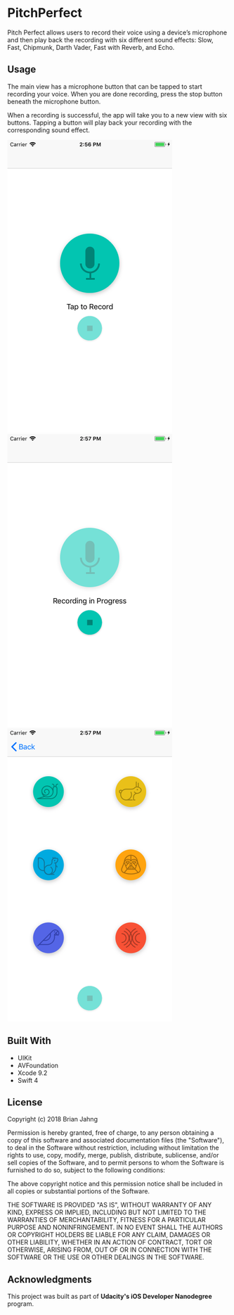 # PitchPerfect
Pitch Perfect allows users to record their voice using a device’s microphone and then play back the recording with six different sound effects: Slow, Fast, Chipmunk, Darth Vader, Fast with Reverb, and Echo.

## Usage
The main view has a microphone button that can be tapped to start recording your voice.  When you are done recording, press the stop button beneath the microphone button.

When a recording is successful, the app will take you to a new view with six buttons.  Tapping a button will play back your recording with the corresponding sound effect.

![Main](https://github.com/bjahng/PitchPerfect/blob/master/Screenshots/Main.png)
![Recording](https://github.com/bjahng/PitchPerfect/blob/master/Screenshots/Recording.png)
![PlaySounds](https://github.com/bjahng/PitchPerfect/blob/master/Screenshots/PlaySounds.png)

## Built With
- UIKit
- AVFoundation
- Xcode 9.2
- Swift 4

## License
Copyright (c) 2018 Brian Jahng

Permission is hereby granted, free of charge, to any person obtaining a copy of this software and associated documentation files (the "Software"), to deal in the Software without restriction, including without limitation the rights to use, copy, modify, merge, publish, distribute, sublicense, and/or sell copies of the Software, and to permit persons to whom the Software is furnished to do so, subject to the following conditions:

The above copyright notice and this permission notice shall be included in all copies or substantial portions of the Software.

THE SOFTWARE IS PROVIDED "AS IS", WITHOUT WARRANTY OF ANY KIND, EXPRESS OR IMPLIED, INCLUDING BUT NOT LIMITED TO THE WARRANTIES OF MERCHANTABILITY, FITNESS FOR A PARTICULAR PURPOSE AND NONINFRINGEMENT. IN NO EVENT SHALL THE AUTHORS OR COPYRIGHT HOLDERS BE LIABLE FOR ANY CLAIM, DAMAGES OR OTHER LIABILITY, WHETHER IN AN ACTION OF CONTRACT, TORT OR OTHERWISE, ARISING FROM, OUT OF OR IN CONNECTION WITH THE SOFTWARE OR THE USE OR OTHER DEALINGS IN THE SOFTWARE.

## Acknowledgments
This project was built as part of **Udacity's iOS Developer Nanodegree** program.
